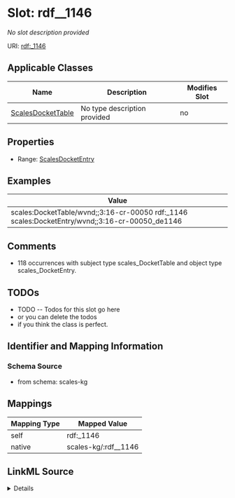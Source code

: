 

# Slot: rdf__1146


_No slot description provided_





URI: [rdf:_1146](http://www.w3.org/1999/02/22-rdf-syntax-ns#_1146)



<!-- no inheritance hierarchy -->





## Applicable Classes

| Name | Description | Modifies Slot |
| --- | --- | --- |
| [ScalesDocketTable](../classes/ScalesDocketTable.md) | No type description provided |  no  |







## Properties

* Range: [ScalesDocketEntry](../classes/ScalesDocketEntry.md)






## Examples

| Value |
| --- |
| scales:DocketTable/wvnd;;3:16-cr-00050 rdf:_1146 scales:DocketEntry/wvnd;;3:16-cr-00050_de1146 |

## Comments

* 118 occurrences with subject type scales_DocketTable and object type scales_DocketEntry.

## TODOs

* TODO -- Todos for this slot go here
* or you can delete the todos
* if you think the class is perfect.

## Identifier and Mapping Information







### Schema Source


* from schema: scales-kg




## Mappings

| Mapping Type | Mapped Value |
| ---  | ---  |
| self | rdf:_1146 |
| native | scales-kg/:rdf__1146 |




## LinkML Source

<details>
```yaml
name: rdf__1146
description: No slot description provided
todos:
- TODO -- Todos for this slot go here
- or you can delete the todos
- if you think the class is perfect.
comments:
- 118 occurrences with subject type scales_DocketTable and object type scales_DocketEntry.
examples:
- value: scales:DocketTable/wvnd;;3:16-cr-00050 rdf:_1146 scales:DocketEntry/wvnd;;3:16-cr-00050_de1146
from_schema: scales-kg
rank: 1000
slot_uri: rdf:_1146
alias: rdf__1146
domain_of:
- scales_DocketTable
range: scales_DocketEntry

```
</details>